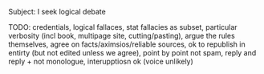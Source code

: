 Subject: I seek logical debate


TODO: credentials, logical fallaces, stat fallacies as subset, particular verbosity (incl book, multipage site, cutting/pasting), argue the rules themselves, agree on facts/aximsios/reliable sources, ok to republish in entirty (but not edited unless we agree), point by point not spam, reply and reply + not monologue, interupptiosn ok (voice unlikely)





